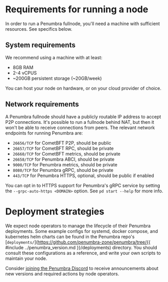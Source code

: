 # Requirements for running a node

In order to run a Penumbra fullnode, you'll need a machine
with sufficient resources. See specifics below.

## System requirements

We recommend using a machine with at least:

* 8GB RAM
* 2-4 vCPUS
* ~200GB persistent storage (~20GB/week)

You can host your node on hardware, or on your cloud provider of choice.

## Network requirements

A Penumbra fullnode should have a publicly routable IP address
to accept P2P connections. It's possible to run a fullnode behind NAT,
but then it won't be able to receive connections from peers.
The relevant network endpoints for running Penumbra are:

* `26656/TCP` for CometBFT P2P, should be public
* `26657/TCP` for CometBFT RPC, should be private
* `26660/TCP` for CometBFT metrics, should be private
* `26658/TCP` for Penumbra ABCI, should be private
* `9000/TCP` for Penumbra metrics, should be private
* `8080/TCP` for Penumbra gRPC, should be private
* `443/TCP` for Penumbra HTTPS, optional, should be public if enabled

You can opt in to HTTPS support for Penumbra's gRPC service by setting
the `--grpc-auto-https <DOMAIN>` option. See `pd start --help` for more info.

# Deployment strategies

We expect node operators to manage the lifecycle of their Penumbra deployments.
Some example configs for systemd, docker compose, and kubernetes helm charts
can be found in the Penumbra repo's [`deployments/`](https://github.com/penumbra-zone/penumbra/tree/{{ #include ../penumbra_version.md }}/deployments) directory.
You should consult these configurations as a reference, and write your own
scripts to maintain your node.

Consider [joining the Penumbra Discord](../../resources.md#discord) to receive announcements
about new versions and required actions by node operators.
